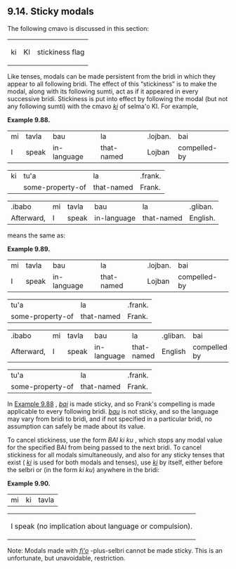<a id="section-sticky-modals"></a>9.14. <a id="c9s14"></a>Sticky modals
-----------------------------------------------------------------------

<a id="id-1.10.16.2.1" class="indexterm"></a>The following cmavo is discussed in this section:

<table class="cmavo-list"><colgroup></colgroup><tbody><tr class="cmavo-entry"><td class="cmavo"><p class="cmavo">ki</p></td><td class="selmaho"><p class="selmaho">KI</p></td><td class="description"><p class="description">stickiness flag</p></td></tr></tbody></table>

<a id="id-1.10.16.4.1" class="indexterm"></a><a id="id-1.10.16.4.2" class="indexterm"></a><a id="id-1.10.16.4.3" class="indexterm"></a>Like tenses, modals can be made persistent from the bridi in which they appear to all following bridi. The effect of this “stickiness” is to make the modal, along with its following sumti, act as if it appeared in every successive bridi. Stickiness is put into effect by following the modal (but not any following sumti) with the cmavo _<a id="id-1.10.16.4.5.1" class="indexterm"></a>[_ki_](../go01#valsi-ki)_ of selma'o KI. For example,

<div class="interlinear-gloss-example example">
<a id="example-random-id-1UGf"></a>

**Example 9.88. <a id="c9e14d1"></a>** 

<table class="interlinear-gloss"><colgroup></colgroup><tbody><tr class="jbo"><td>mi</td><td>tavla</td><td>bau</td><td>la</td><td>.lojban.</td><td>bai</td></tr><tr class="gloss"><td>I</td><td>speak</td><td>in-language</td><td>that-named</td><td>Lojban</td><td>compelled-by</td></tr></tbody></table>

<table class="interlinear-gloss"><colgroup></colgroup><tbody><tr class="jbo"><td>ki</td><td>tu'a</td><td>la</td><td>.frank.</td></tr><tr class="gloss"><td></td><td>some-property-of</td><td>that-named</td><td>Frank.</td></tr></tbody></table>

<table class="interlinear-gloss"><colgroup></colgroup><tbody><tr class="jbo"><td>.ibabo</td><td>mi</td><td>tavla</td><td>bau</td><td>la</td><td>.gliban.</td></tr><tr class="gloss"><td>Afterward,</td><td>I</td><td>speak</td><td>in-language</td><td>that-named</td><td>English.</td></tr></tbody></table>

</div>  

means the same as:

<div class="interlinear-gloss-example example">
<a id="example-random-id-txFr"></a>

**Example 9.89. <a id="c9e14d2"></a>** 

<table class="interlinear-gloss"><colgroup></colgroup><tbody><tr class="jbo"><td>mi</td><td>tavla</td><td>bau</td><td>la</td><td>.lojban.</td><td>bai</td></tr><tr class="gloss"><td>I</td><td>speak</td><td>in-language</td><td>that-named</td><td>Lojban</td><td>compelled-by</td></tr></tbody></table>

<table class="interlinear-gloss"><colgroup></colgroup><tbody><tr class="jbo"><td>tu'a</td><td>la</td><td>.frank.</td></tr><tr class="gloss"><td>some-property-of</td><td>that-named</td><td>Frank.</td></tr></tbody></table>

<table class="interlinear-gloss"><colgroup></colgroup><tbody><tr class="jbo"><td>.ibabo</td><td>mi</td><td>tavla</td><td>bau</td><td>la</td><td>.gliban.</td><td>bai</td></tr><tr class="gloss"><td>Afterward,</td><td>I</td><td>speak</td><td>in-language</td><td>that-named</td><td>English</td><td>compelled-by</td></tr></tbody></table>

<table class="interlinear-gloss"><colgroup></colgroup><tbody><tr class="jbo"><td>tu'a</td><td>la</td><td>.frank.</td></tr><tr class="gloss"><td>some-property-of</td><td>that-named</td><td>Frank.</td></tr></tbody></table>

</div>  

In [Example 9.88](../section-sticky-modals#example-random-id-1UGf) , _<a id="id-1.10.16.8.2.1" class="indexterm"></a>[_bai_](../go01#valsi-bai)_ is made sticky, and so Frank's compelling is made applicable to every following bridi. _<a id="id-1.10.16.8.3.1" class="indexterm"></a>[_bau_](../go01#valsi-bau)_ is not sticky, and so the language may vary from bridi to bridi, and if not specified in a particular bridi, no assumption can safely be made about its value.

<a id="id-1.10.16.9.1" class="indexterm"></a>To cancel stickiness, use the form _<a id="id-1.10.16.9.2.1" class="indexterm"></a>BAI ki ku_ , which stops any modal value for the specified BAI from being passed to the next bridi. To cancel stickiness for all modals simultaneously, and also for any sticky tenses that exist ( _<a id="id-1.10.16.9.3.1" class="indexterm"></a>[_ki_](../go01#valsi-ki)_ is used for both modals and tenses), use _<a id="id-1.10.16.9.4.1" class="indexterm"></a>[_ki_](../go01#valsi-ki)_ by itself, either before the selbri or (in the form _<a id="id-1.10.16.9.5.1" class="indexterm"></a>ki ku_) anywhere in the bridi:

<div class="interlinear-gloss-example example">
<a id="example-random-id-sYdo"></a>

**Example 9.90. <a id="c9e14d3"></a>** 

<table class="interlinear-gloss"><colgroup></colgroup><tbody><tr class="jbo"><td>mi</td><td>ki</td><td>tavla</td></tr></tbody></table>

<table class="interlinear-gloss"><tbody><tr class="para"><td colspan="12321"><p class="natlang">I speak (no implication about language or compulsion).</p></td></tr></tbody></table>

</div>  

<a id="id-1.10.16.11.1" class="indexterm"></a><a id="id-1.10.16.11.2" class="indexterm"></a>Note: Modals made with _<a id="id-1.10.16.11.3.1" class="indexterm"></a>[_fi'o_](../go01#valsi-fiho)_ -plus-selbri cannot be made sticky. This is an unfortunate, but unavoidable, restriction.